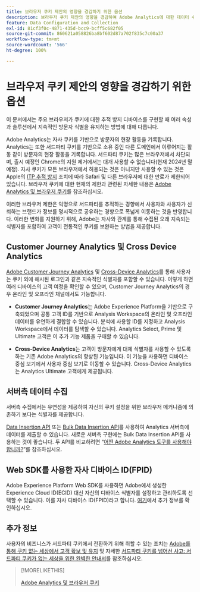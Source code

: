 ```yaml
---
title: 브라우저 쿠키 제안의 영향을 경감하기 위한 옵션
description: 브라우저 쿠키 제안의 영향을 경감하여 Adobe Analytics에 대한 데이터 수집을 개선하는 방법을 알아보십시오.
feature: Data Configuration and Collection
exl-id: 81cf3f0c-4871-435d-bcc9-bcff5c682f05
source-git-commit: 860621a058826ba8bf602d87a702f835c7c00a37
workflow-type: tm+mt
source-wordcount: '566'
ht-degree: 100%

---
```


# 브라우저 쿠키 제안의 영향을 경감하기 위한 옵션

이 문서에서는 주요 브라우저가 쿠키에 대한 추적 방지 디바이스를 구현할 때 여러 속성과 솔루션에서 지속적인 방문자 식별을 유지하는 방법에 대해 다룹니다.

Adobe Analytics는 자사 쿠키를 기반으로 방문자의 현장 활동을 기록합니다. Analytics는 또한 서드파티 쿠키를 기반으로 소유 중인 다른 도메인에서 이루어지는 활동 같이 방문자의 현장 활동을 기록합니다. 서드파티 쿠키는 많은 브라우저에서 차단되며, 출시 예정인 Chrome의 지원 제거에서는 대개 사용할 수 없습니다(현재 2024년 말 예정). 자사 쿠키가 모든 브라우저에서 허용되는 것은 아니지만 사용할 수 있는 것은 Apple의 [ITP 추적 방지](https://webkit.org/tracking-prevention) 조치에 따라 Safari 및 다른 브라우저에 대한 만료가 제한되어 있습니다. 브라우저 쿠키에 대한 현재의 제한과 관련된 자세한 내용은 [Adobe Analytics 및 브라우저 쿠키](cookies.md)를 참조하십시오.

이러한 브라우저 제한은 익명으로 서드파티를 추적하는 경향에서 사용자와 사용자가 신뢰하는 브랜드가 정보를 명시적으로 공유하는 경향으로 폭넓게 이동하는 것을 반영합니다. 이러한 변화를 지원하기 위해, Adobe는 자사와 관계를 통해 수집된 오래 지속되는 식별자를 포함하여 고객이 전통적인 쿠키를 보완하는 방법을 제공합니다.

## Customer Journey Analytics 및 Cross Device Analytics

[Adobe Customer Journey Analytics](https://experienceleague.adobe.com/docs/analytics-platform/using/cja-overview/cja-overview.html?lang=ko-KR) 및 [Cross-Device Analytics](/help/components/cda/overview.md)를 통해 사용자는 쿠키 외에 해시된 로그인과 같은 지속적인 식별자를 포함할 수 있습니다. 이렇게 하면 여러 디바이스의 고객 여정을 확인할 수 있으며, Customer Journey Analytics의 경우 온라인 및 오프라인 채널에서도 가능합니다.

* **Customer Journey Analytics**&#x200B;는 Adobe Experience Platform을 기반으로 구축되었으며 공통 고객 ID를 기반으로 Analysis Workspace의 온라인 및 오프라인 데이터를 유연하게 결합할 수 있습니다. 분석에 사용할 ID를 지정하고 Analysis Workspace에서 데이터를 탐색할 수 있습니다. Analytics Select, Prime 및 Ultimate 고객은 이 추가 기능 제품을 구매할 수 있습니다.

* **Cross-Device Analytics**&#x200B;는 고객이 방문자에게 대체 식별자를 사용할 수 있도록 하는 기존 Adobe Analytics의 향상된 기능입니다. 이 기능을 사용하면 디바이스 중심 보기에서 사용자 중심 보기로 이동할 수 있습니다. Cross-Device Analytics는 Analytics Ultimate 고객에게 제공됩니다.

## 서버측 데이터 수집

서버측 수집에서는 유연성을 제공하여 자신의 쿠키 설정을 위한 브라우저 메커니즘에 의존하기 보다는 식별자를 제공합니다.

[Data Insertion API](https://github.com/AdobeDocs/analytics-1.4-apis/blob/master/docs/data-insertion-api/index.md) 또는 [Bulk Data Insertion API](https://www.adobe.io/apis/experiencecloud/analytics/docs.html#!AdobeDocs/analytics-2.0-apis/master/bdia.md)를 사용하여 Analytics 서버측에 데이터를 제출할 수 있습니다. 새로운 서버측 구현에는 Bulk Data Insertion API를 사용하는 것이 좋습니다. 두 API를 비교하려면 “[어떤 Adobe Analytics 도구를 사용해야 합니까?](/help/analyze/get-started/which-analytics-tool.md)”를 참조하십시오.

## Web SDK를 사용한 자사 디바이스 ID(FPID)

Adobe Experience Platform Web SDK를 사용하면 Adobe에서 생성한 Experience Cloud ID(ECID) 대신 자신의 디바이스 식별자를 설정하고 관리하도록 선택할 수 있습니다. 이를 자사 디바이스 ID(FPID)라고 합니다. [여기](https://experienceleague.adobe.com/docs/experience-platform/edge/identity/first-party-device-ids.html?lang=ko-KR)에서 추가 정보를 확인하십시오.

## 추가 정보

사용자의 비즈니스가 서드파티 쿠키에서 전환하기 위해 취할 수 있는 조치는 [Adobe를 통해 쿠키 없는 세상에서 고객 확보 및 유지](https://business.adobe.com/solutions/cookieless.html) 및 자세한 [서드파티 쿠키를 넘어선 사고: 서드파티 쿠키가 없는 세상을 위한 완벽한 안내서](https://business.adobe.com/content/dam/www/us/en/pdfs/Adobe_Thinking_Beyond_the_Third_Party_Cookie.pdf)를 참조하십시오.

>[!MORELIKETHIS]
>
>[Adobe Analytics 및 브라우저 쿠키](cookies.md)
